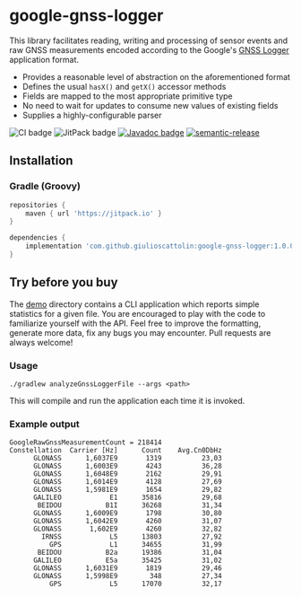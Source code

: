 # google-gnss-logger 
This library facilitates reading, writing and processing of sensor events and raw GNSS measurements encoded according to the Google's [GNSS Logger](https://play.google.com/store/apps/details?id=com.google.android.apps.location.gps.gnsslogger) application format.
* Provides a reasonable level of abstraction on the aforementioned format
* Defines the usual `hasX()` and `getX()` accessor methods
* Fields are mapped to the most appropriate primitive type
* No need to wait for updates to consume new values of existing fields
* Supplies a highly-configurable parser

![CI badge](https://github.com/giulioscattolin/google-gnss-logger/actions/workflows/gradle.yml/badge.svg)
![JitPack badge](https://jitpack.io/v/giulioscattolin/google-gnss-logger.svg)
[![Javadoc badge](https://img.shields.io/badge/Javadoc-1.0.0--alpha.6-brightgreen)](https://javadoc.jitpack.io/com/github/giulioscattolin/google-gnss-logger/1.0.0-alpha.6/javadoc/)
[![semantic-release](https://img.shields.io/badge/%20%20%F0%9F%93%A6%F0%9F%9A%80-semantic--release-e10079.svg)](https://github.com/semantic-release/semantic-release)


## Installation
    
### Gradle (Groovy)
```groovy
repositories {
    maven { url 'https://jitpack.io' }
}

dependencies {
    implementation 'com.github.giulioscattolin:google-gnss-logger:1.0.0-alpha.6'
}
```

## Try before you buy
The [demo](/src/main/java/com/github/giulioscattolin/google/gnss/logger/demo) directory contains a CLI application which reports simple statistics for a given file. You are encouraged to play with the code to familiarize yourself with the API. Feel free to improve the formatting, generate more data, fix any bugs you may encounter. Pull requests are always welcome!

### Usage
```shell
./gradlew analyzeGnssLoggerFile --args <path>
```
This will compile and run the application each time it is invoked.

### Example output
```text
GoogleRawGnssMeasurementCount = 218414
Constellation  Carrier [Hz]      Count    Avg.Cn0DbHz
      GLONASS      1,6037E9       1319          23,03
      GLONASS      1,6003E9       4243          36,28
      GLONASS      1,6048E9       2162          29,91
      GLONASS      1,6014E9       4128          27,69
      GLONASS      1,5981E9       1654          29,82
      GALILEO            E1      35816          29,68
       BEIDOU           B1I      36268          31,34
      GLONASS      1,6009E9       1798          30,80
      GLONASS      1,6042E9       4260          31,07
      GLONASS       1,602E9       4260          32,82
        IRNSS            L5      13803          27,92
          GPS            L1      34655          31,99
       BEIDOU           B2a      19386          31,04
      GALILEO           E5a      35425          31,02
      GLONASS      1,6031E9       1819          29,46
      GLONASS      1,5998E9        348          27,34
          GPS            L5      17070          32,17
```
